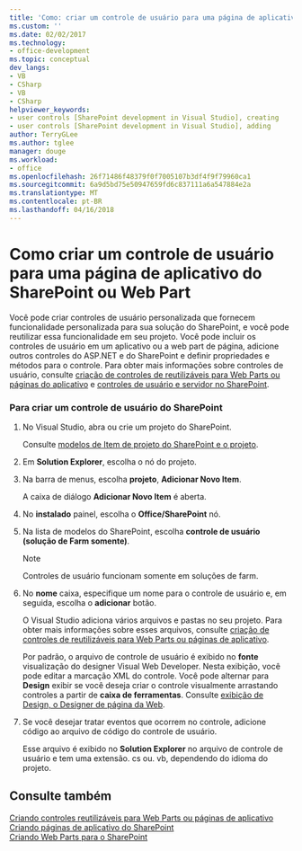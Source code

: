 ```yaml
---
title: 'Como: criar um controle de usuário para uma página de aplicativo do SharePoint ou da Web Part | Microsoft Docs'
ms.custom: ''
ms.date: 02/02/2017
ms.technology:
- office-development
ms.topic: conceptual
dev_langs:
- VB
- CSharp
- VB
- CSharp
helpviewer_keywords:
- user controls [SharePoint development in Visual Studio], creating
- user controls [SharePoint development in Visual Studio], adding
author: TerryGLee
ms.author: tglee
manager: douge
ms.workload:
- office
ms.openlocfilehash: 26f71486f48379f0f7005107b3df4f9f79960ca1
ms.sourcegitcommit: 6a9d5bd75e50947659fd6c837111a6a547884e2a
ms.translationtype: MT
ms.contentlocale: pt-BR
ms.lasthandoff: 04/16/2018
---
```

# <a name="how-to-create-a-user-control-for-a-sharepoint-application-page-or-web-part"></a>Como criar um controle de usuário para uma página de aplicativo do SharePoint ou Web Part
  Você pode criar controles de usuário personalizada que fornecem funcionalidade personalizada para sua solução do SharePoint, e você pode reutilizar essa funcionalidade em seu projeto. Você pode incluir os controles de usuário em um aplicativo ou a web part de página, adicione outros controles do ASP.NET e do SharePoint e definir propriedades e métodos para o controle. Para obter mais informações sobre controles de usuário, consulte [criação de controles de reutilizáveis para Web Parts ou páginas do aplicativo](../sharepoint/creating-reusable-controls-for-web-parts-or-application-pages.md) e [controles de usuário e servidor no SharePoint](http://blogs.msdn.com/b/kaevans/archive/2011/04/28/user-controls-and-server-controls-in-sharepoint.aspx).  
  
### <a name="to-create-a-user-control-for-sharepoint"></a>Para criar um controle de usuário do SharePoint  
  
1.  No Visual Studio, abra ou crie um projeto do SharePoint.  
  
     Consulte [modelos de Item de projeto do SharePoint e o projeto](../sharepoint/sharepoint-project-and-project-item-templates.md).  
  
2.  Em **Solution Explorer**, escolha o nó do projeto.  
  
3.  Na barra de menus, escolha **projeto**, **Adicionar Novo Item**.  
  
     A caixa de diálogo **Adicionar Novo Item** é aberta.  
  
4.  No **instalado** painel, escolha o **Office/SharePoint** nó.  
  
5.  Na lista de modelos do SharePoint, escolha **controle de usuário (solução de Farm somente)**.  
  
    > [!NOTE]  
    >  Controles de usuário funcionam somente em soluções de farm.  
  
6.  No **nome** caixa, especifique um nome para o controle de usuário e, em seguida, escolha o **adicionar** botão.  
  
     O Visual Studio adiciona vários arquivos e pastas no seu projeto. Para obter mais informações sobre esses arquivos, consulte [criação de controles de reutilizáveis para Web Parts ou páginas de aplicativo](../sharepoint/creating-reusable-controls-for-web-parts-or-application-pages.md).  
  
     Por padrão, o arquivo de controle de usuário é exibido no **fonte** visualização do designer Visual Web Developer. Nesta exibição, você pode editar a marcação XML do controle. Você pode alternar para **Design** exibir se você deseja criar o controle visualmente arrastando controles a partir de **caixa de ferramentas**. Consulte [exibição de Design, o Designer de página da Web](http://msdn.microsoft.com/en-us/d8f2270a-357d-40a4-9b39-1a3f2366216d).  
  
7.  Se você desejar tratar eventos que ocorrem no controle, adicione código ao arquivo de código do controle de usuário.  
  
     Esse arquivo é exibido no **Solution Explorer** no arquivo de controle de usuário e tem uma extensão. cs ou. vb, dependendo do idioma do projeto.  
  
## <a name="see-also"></a>Consulte também  
 [Criando controles reutilizáveis para Web Parts ou páginas de aplicativo](../sharepoint/creating-reusable-controls-for-web-parts-or-application-pages.md)   
 [Criando páginas de aplicativo do SharePoint](../sharepoint/creating-application-pages-for-sharepoint.md)   
 [Criando Web Parts para o SharePoint](../sharepoint/creating-web-parts-for-sharepoint.md)  
  
  